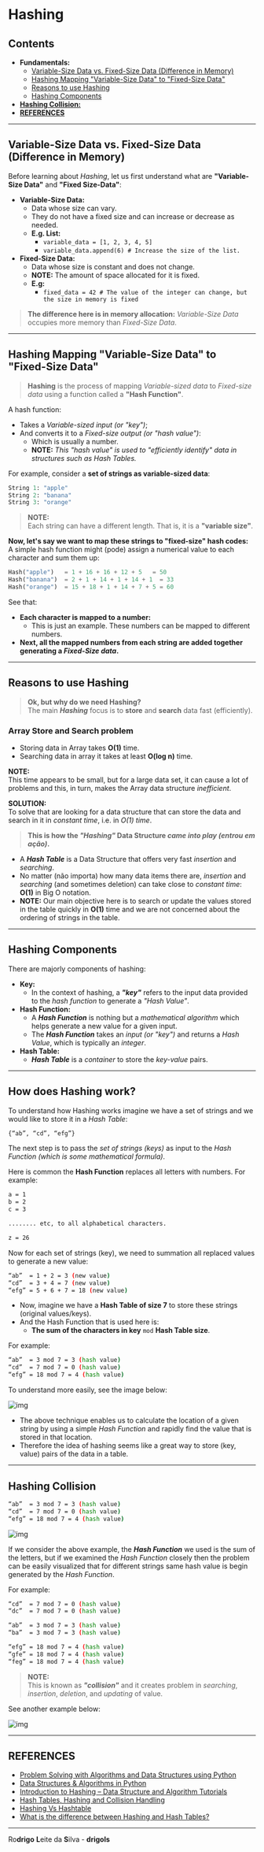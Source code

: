 # Hashing

## Contents

 - **Fundamentals:**
   - [Variable-Size Data vs. Fixed-Size Data (Difference in Memory)](#vsd-vs-fsd)
   - [Hashing Mapping "Variable-Size Data" to "Fixed-Size Data"](#hashing-mapping)
   - [Reasons to use Hashing](#hashing-reasons)
   - [Hashing Components](#hashing-components)
 - [**Hashing Collision:**](#collision-problem)
 - [**REFERENCES**](#ref)
<!--- 
[WHITESPACE RULES]
- Same topic = "10" Whitespace character.
- Different topic = "50" Whitespace character.
--->




















































<!--- ( Fundamentals ) --->

---

<div id="vsd-vs-fsd"></div>

## Variable-Size Data vs. Fixed-Size Data (Difference in Memory)

Before learning about *Hashing*, let us first understand what are **"Variable-Size Data"** and **"Fixed Size-Data"**:

 - **Variable-Size Data:**
   - Data whose size can vary.
   - They do not have a fixed size and can increase or decrease as needed.
   - **E.g. List:**
     - `variable_data = [1, 2, 3, 4, 5]`
     - `variable_data.append(6) # Increase the size of the list.`
 - **Fixed-Size Data:**
   - Data whose size is constant and does not change.
   - **NOTE:** The amount of space allocated for it is fixed.
   - **E.g:**
     - `fixed_data = 42 # The value of the integer can change, but the size in memory is fixed`

> **The difference here is in memory allocation:**
> *Variable-Size Data* occupies more memory than *Fixed-Size Data*.

---

<div id="hashing-mapping"></div>

## Hashing Mapping "Variable-Size Data" to "Fixed-Size Data"

> **Hashing** is the process of mapping *Variable-sized data* to *Fixed-size data* using a function called a **"Hash Function"**.

A hash function:

 - Takes a *Variable-sized input (or "key")*;
 - And converts it to a *Fixed-size output (or "hash value")*:
   - Which is usually a number.
   - **NOTE:** *This "hash value" is used to "efficiently identify" data in structures such as Hash Tables.*

For example, consider a **set of strings as variable-sized data**:

```python
String 1: "apple"
String 2: "banana"
String 3: "orange"
```

> **NOTE:**  
> Each string can have a different length. That is, it is a **"variable size"**.

**Now, let's say we want to map these strings to "fixed-size" hash codes:**  
A simple hash function might (pode) assign a numerical value to each character and sum them up:

```python
Hash("apple")   = 1 + 16 + 16 + 12 + 5   = 50
Hash("banana")  = 2 + 1 + 14 + 1 + 14 + 1  = 33
Hash("orange")  = 15 + 18 + 1 + 14 + 7 + 5 = 60
```

See that:

 - **Each character is mapped to a number:**
    - This is just an example. These numbers can be mapped to different numbers.
 - **Next, all the mapped numbers from each string are added together generating a *Fixed-Size data*.**

---

<div id="hashing-reasons"></div>

## Reasons to use Hashing

> **Ok, but why do we need Hashing?**  
> The main ***Hashing*** focus is to **store** and **search** data fast (efficiently).

### Array Store and Search problem

 - Storing data in Array takes **O(1)** time.
 - Searching data in array it takes at least **O(log n)** time.

**NOTE:**  
This time appears to be small, but for a large data set, it can cause a lot of problems and this, in turn, makes the Array data structure *inefficient*. 

**SOLUTION:**  
To solve that are looking for a data structure that can store the data and search in it in *constant time*, i.e. in *O(1) time*.

> **This is how the *"Hashing"* Data Structure *came into play (entrou em ação)*.**

 - A ***Hash Table*** is a Data Structure that offers very fast *insertion* and *searching*.
 - No matter (não importa) how many data items there are, *insertion* and *searching* (and sometimes deletion) can take close to *constant time*: **O(1)** in Big O notation.
 - **NOTE:** Our main objective here is to search or update the values stored in the table quickly in **O(1)** time and we are not concerned about the ordering of strings in the table.

---

<div id="hashing-components"></div>

## Hashing Components

There are majorly components of hashing:

 - **Key:**
   - In the context of hashing, a ***"key"*** refers to the input data provided to the *hash function* to generate a *"Hash Value"*.
 - **Hash Function:**
   - A ***Hash Function*** is nothing but a *mathematical algorithm* which helps generate a new value for a given input.
   - The ***Hash Function*** takes an *input (or "key")* and returns a *Hash Value*, which is typically an *integer*.
 - **Hash Table:**
   - ***Hash Table*** is a *container* to store the *key-value* pairs.

---

<div id="hashing-work"></div>

## How does Hashing work?

To understand how Hashing works imagine we have a set of strings and we would like to store it in a *Hash Table*:

```bash
{“ab”, “cd”, “efg”}
```

The next step is to pass the *set of strings (keys)* as input to the *Hash Function (which is some mathematical formula)*.

Here is common the **Hash Function** replaces all letters with numbers. For example:

```bash
a = 1
b = 2
c = 3

........ etc, to all alphabetical characters. 

z = 26
```

Now for each set of strings (key), we need to summation all replaced values to generate a new value:

```bash
“ab”  = 1 + 2 = 3 (new value)
“cd”  = 3 + 4 = 7 (new value)
“efg” = 5 + 6 + 7 = 18 (new value)
```

 - Now, imagine we have a **Hash Table of size 7** to store these strings (original values/keys).
 - And the Hash Function that is used here is:
   -  **The sum of the characters in key** `mod` **Hash Table size**.

For example:

```bash
“ab”  = 3 mod 7 = 3 (hash value)
“cd”  = 7 mod 7 = 0 (hash value)
“efg” = 18 mod 7 = 4 (hash value)
```

To understand more easily, see the image below:

![img](images/hash-table-01.png)  

 - The above technique enables us to calculate the location of a given string by using a simple *Hash Function* and rapidly find the value that is stored in that location.
 - Therefore the idea of hashing seems like a great way to store (key, value) pairs of the data in a table.

---




















































<!--- ( Hashing Collision ) --->

<div id="collision-problem"></div>

## Hashing Collision

```bash
“ab”  = 3 mod 7 = 3 (hash value)
“cd”  = 7 mod 7 = 0 (hash value)
“efg” = 18 mod 7 = 4 (hash value)
```

![img](images/hash-table-01.png)  

If we consider the above example, the ***Hash Function*** we used is the sum of the letters, but if we examined the *Hash Function* closely then the problem can be easily visualized that for different strings same hash value is begin generated by the *Hash Function*. 

For example:

```bash
“cd”  = 7 mod 7 = 0 (hash value)
“dc”  = 7 mod 7 = 0 (hash value)

“ab”  = 3 mod 7 = 3 (hash value)
“ba”  = 3 mod 7 = 3 (hash value)

“efg” = 18 mod 7 = 4 (hash value)
“gfe” = 18 mod 7 = 4 (hash value)
“feg” = 18 mod 7 = 4 (hash value)
```

> **NOTE:**  
> This is known as ***"collision"*** and it creates problem in *searching*, *insertion*, *deletion*, and *updating* of value. 

See another example below:

![img](images/hash-table-02.png)  








































<!--- ( REFERENCES ) --->

---

<div id="ref"></div>

## REFERENCES

 - [Problem Solving with Algorithms and Data Structures using Python](https://runestone.academy/ns/books/published/pythonds/index.html)
 - [Data Structures & Algorithms in Python](https://learning.oreilly.com/library/view/data-structures/9780134855912/)
 - [Introduction to Hashing – Data Structure and Algorithm Tutorials](https://www.geeksforgeeks.org/introduction-to-hashing-data-structure-and-algorithm-tutorials/)
 - [Hash Tables, Hashing and Collision Handling](https://medium.com/codex/hash-tables-hashing-and-collision-handling-8e4629506572)
 - [Hashing Vs Hashtable](https://www.youtube.com/watch?app=desktop&v=92aV0eJEVug)
 - [What is the difference between Hashing and Hash Tables?](https://www.geeksforgeeks.org/what-is-the-difference-between-hashing-and-hash-tables/)

---

Ro**drigo** **L**eite da **S**ilva - **drigols**

